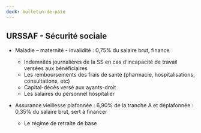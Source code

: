 ```yaml
---
deck: bulletin-de-paie
---
```


## URSSAF - Sécurité sociale

* Maladie – maternité - invalidité : 0,75% du salaire brut, finance
  * Indemnités journalières de la SS en cas d’incapacité de travail versées aux bénéficiaires
  * Les remboursements des frais de santé (pharmacie, hospitalisations, consultations, etc)
  * Capital-décès versé aux ayants-droit
  * Les salaires du personnel hospitalier

* Assurance vieillesse plafonnée : 6,90% de la tranche A et déplafonnée : 0,35% du salaire brut, sert à financer
  * Le régime de retraite de base
